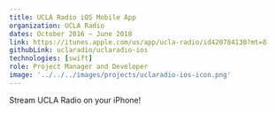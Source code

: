 ```yaml
---
title: UCLA Radio iOS Mobile App
organization: UCLA Radio
dates: October 2016 – June 2018
link: https://itunes.apple.com/us/app/ucla-radio/id420784130?mt=8
githubLink: uclaradio/uclaradio-ios
technologies: [swift]
role: Project Manager and Developer
image: '../../../images/projects/uclaradio-ios-icon.png'
---
```


Stream UCLA Radio on your iPhone!
